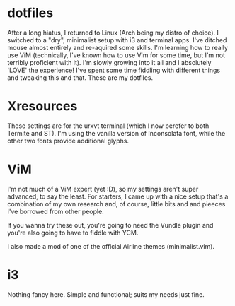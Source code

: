# dotfiles
After a long hiatus, I returned to Linux (Arch being my distro of choice). I switched to a "dry", minimalist setup with i3 and terminal apps. I've ditched mouse almost entirely and re-aquired some skills. I'm learning how to really use ViM (technically, I've known how to use Vim for some time, but I'm not terribly proficient with it). I'm slowly growing into it all and I absolutely 'LOVE' the experience! I've spent some time fiddling with different things and tweaking this and that. These are my dotfiles.

# Xresources
These settings are for the urxvt terminal (which I now perefer to both Termite and ST). I'm using the vanilla version of Inconsolata font, while the other two fonts provide additional glyphs.

# ViM
I'm not much of a ViM expert (yet :D), so my settings aren't super advanced, to say the least. For starters, I came up with a nice setup that's a combination of my own research and, of course, little bits and and pieeces I've borrowed from other people.

If you wanna try these out, you're going to need the Vundle plugin and you're also going to have to fiddle with YCM.

I also made a mod of one of the official Airline themes (minimalist.vim).

# i3
Nothing fancy here. Simple and functional; suits my needs just fine.


